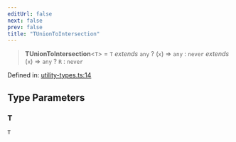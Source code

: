 ```yaml
---
editUrl: false
next: false
prev: false
title: "TUnionToIntersection"
---
```


> **TUnionToIntersection**\<`T`\> = `T` *extends* `any` ? (`x`) => `any` : `never` *extends* (`x`) => `any` ? `R` : `never`

Defined in: [utility-types.ts:14](https://github.com/WinstonFassett/matchina/blob/2d22b2187dda803854f54b63fe09d04bd833387d/src/utility-types.ts#L14)

## Type Parameters

### T

`T`
